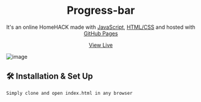 <h1 align="center">
  Progress-bar
</h1>
<p align="center">
  It's an online HomeHACK made with <a href="https://www.javascript.com/" target="_blank">JavaScript</a>, <a href="https://www.geeksforgeeks.org/web-technology/html-css/" target="_blank">HTML/CSS</a> and hosted with <a href="https://www.github.com/" target="_blank">GitHub Pages</a>
</p>
<p align="center">
  <a href="https://asim1909.github.io/Progress-bar/" target="_blank">View Live</a>
</p>

![image](https://user-images.githubusercontent.com/118390636/212736831-95fdc988-ae3c-4873-9b2c-0bc95cffda41.png)


## 🛠 Installation & Set Up

```
Simply clone and open index.html in any browser
```
